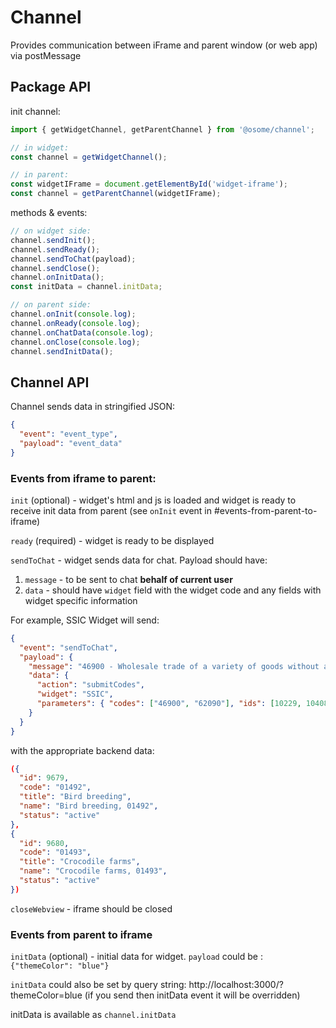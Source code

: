 # Channel

Provides communication between iFrame and parent window (or web app) via postMessage

## Package API

init channel:

```js
import { getWidgetChannel, getParentChannel } from '@osome/channel';

// in widget:
const channel = getWidgetChannel();

// in parent:
const widgetIFrame = document.getElementById('widget-iframe');
const channel = getParentChannel(widgetIFrame);
```

methods & events:

```js
// on widget side:
channel.sendInit();
channel.sendReady();
channel.sendToChat(payload);
channel.sendClose();
channel.onInitData();
const initData = channel.initData;

// on parent side:
channel.onInit(console.log);
channel.onReady(console.log);
channel.onChatData(console.log);
channel.onClose(console.log);
channel.sendInitData();
```
## Channel API

Channel sends data in stringified JSON:

```json
{
  "event": "event_type",
  "payload": "event_data"
}
```

### Events from iframe to parent:

`init` (optional) - widget's html and js is loaded and widget is ready to receive init data from parent (see `onInit` event in #events-from-parent-to-iframe)

`ready` (required) - widget is ready to be displayed

`sendToChat` - widget sends data for chat. Payload should have:

1. `message` - to be sent to chat **behalf of current user**
2. `data` - should have `widget` field with the widget code and any fields with widget specific information

For example, SSIC Widget will send:

```json
{
  "event": "sendToChat",
  "payload": {
    "message": "46900 - Wholesale trade of a variety of goods without a dominant product;\n62090 - Other information technology and computer service activities",
    "data": {
      "action": "submitCodes",
      "widget": "SSIC",
      "parameters": { "codes": ["46900", "62090"], "ids": [10229, 10408] }
    }
  }
}
```

with the appropriate backend data:

```json
({
  "id": 9679,
  "code": "01492",
  "title": "Bird breeding",
  "name": "Bird breeding, 01492",
  "status": "active"
},
{
  "id": 9680,
  "code": "01493",
  "title": "Crocodile farms",
  "name": "Crocodile farms, 01493",
  "status": "active"
})
```

`closeWebview` - iframe should be closed

### Events from parent to iframe

`initData` (optional) - initial data for widget. `payload` could be : `{"themeColor": "blue"}`

`initData` could also be set by query string: http://localhost:3000/?themeColor=blue (if you send then initData event it will be overridden)

initData is available as `channel.initData`

